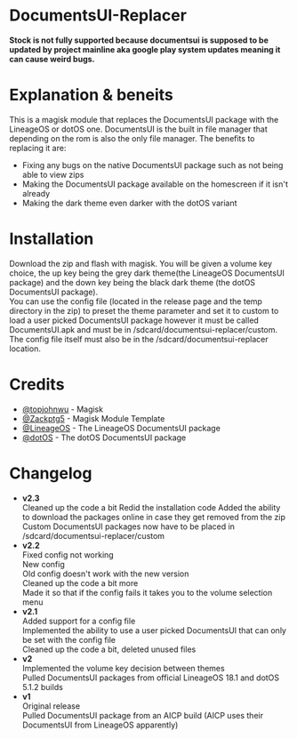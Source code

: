# DocumentsUI-Replacer
**Stock is not fully supported because documentsui is supposed to be updated by project mainline aka google play system updates meaning it can cause weird bugs.**

# Explanation & beneits
This is a magisk module that replaces the DocumentsUI package with the LineageOS or dotOS one. DocumentsUI is the built in file manager that depending on the rom is also the only file manager. The benefits to replacing it are:
- Fixing any bugs on the native DocumentsUI package such as not being able to view zips
- Making the DocumentsUI package available on the homescreen if it isn't already
- Making the dark theme even darker with the dotOS variant

# Installation
Download the zip and flash with magisk. You will be given a volume key choice, the up key being the grey dark theme(the LineageOS DocumentsUI package) and the down key being the black dark theme (the dotOS DocumentsUI package).  
You can use the config file (located in the release page and the temp directory in the zip) to preset the theme parameter and set it to custom to load a user picked DocumentsUI package however it must be called DocumentsUI.apk and must be in /sdcard/documentsui-replacer/custom. The config file itself must also be in the /sdcard/documentsui-replacer location.

# Credits
- [@topjohnwu](https://github.com/topjohnwu) - Magisk
- [@Zackptg5](https://github.com/Zackptg5) - Magisk Module Template
- [@LineageOS](https://github.com/lineageos) - The LineageOS DocumentsUI package
- [@dotOS](https://github.com/topjohnwu) - The dotOS DocumentsUI package

# Changelog
- **v2.3**  
Cleaned up the code a bit
Redid the installation code
Added the ability to download the packages online in case they get removed from the zip
Custom DocumentsUI packages now have to be placed in /sdcard/documentsui-replacer/custom
- **v2.2**  
Fixed config not working  
New config  
Old config doesn't work with the new version  
Cleaned up the code a bit more  
Made it so that if the config fails it takes you to the volume selection menu  
- **v2.1**  
Added support for a config file  
Implemented the ability to use a user picked DocumentsUI that can only be set with the config file  
Cleaned up the code a bit, deleted unused files  
- **v2**  
Implemented the volume key decision between themes  
Pulled DocumentsUI packages from official LineageOS 18.1 and dotOS 5.1.2 builds
- **v1**  
Original release  
Pulled DocumentsUI package from an AICP build (AICP uses their DocumentsUI from LineageOS apparently)
